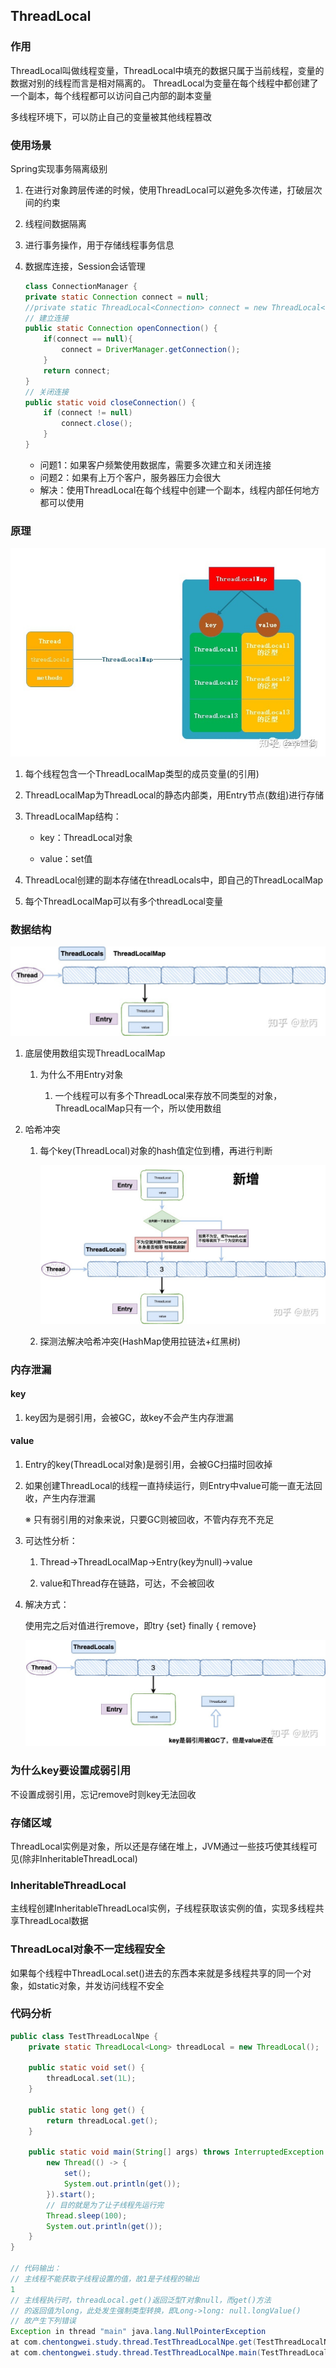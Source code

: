 ## ThreadLocal

### 作用

ThreadLocal叫做线程变量，ThreadLocal中填充的数据只属于当前线程，变量的数据对别的线程而言是相对隔离的。
ThreadLocal为变量在每个线程中都创建了一个副本，每个线程都可以访问自己内部的副本变量

多线程环境下，可以防止自己的变量被其他线程篡改

### 使用场景

Spring实现事务隔离级别

1. 在进行对象跨层传递的时候，使用ThreadLocal可以避免多次传递，打破层次间的约束

2. 线程间数据隔离

3. 进行事务操作，用于存储线程事务信息

4. 数据库连接，Session会话管理

    ```java
    class ConnectionManager {
    private static Connection connect = null;
    //private static ThreadLocal<Connection> connect = new ThreadLocal<>();
    // 建立连接
    public static Connection openConnection() {
        if(connect == null){
            connect = DriverManager.getConnection();
        }
        return connect;
    }
    // 关闭连接
    public static void closeConnection() {
        if (connect != null)
            connect.close();
        }
    }
    ```

    * 问题1：如果客户频繁使用数据库，需要多次建立和关闭连接
    * 问题2：如果有上万个客户，服务器压力会很大
    * 解决：使用ThreadLocal在每个线程中创建一个副本，线程内部任何地方都可以使用

### 原理

![ThreadLocalDataStructure2.png](images/ThreadLocalDataStructure2.png)

1. 每个线程包含一个ThreadLocalMap类型的成员变量(的引用)

2. ThreadLocalMap为ThreadLocal的静态内部类，用Entry节点(数组)进行存储

3. ThreadLocalMap结构：

   * key：ThreadLocal对象
     
   * value：set值
   
3. ThreadLocal创建的副本存储在threadLocals中，即自己的ThreadLocalMap

4. 每个ThreadLocalMap可以有多个threadLocal变量

### 数据结构

![ThreadLocalDataStructure.png](images/ThreadLocalDataStructure.png)

1. 底层使用数组实现ThreadLocalMap

   1. 为什么不用Entry对象
      
      1. 一个线程可以有多个ThreadLocal来存放不同类型的对象，ThreadLocalMap只有一个，所以使用数组
   
2. 哈希冲突

   1. 每个key(ThreadLocal)对象的hash值定位到槽，再进行判断

      ![ThreadLocalInsert.png](images/ThreadLocalInsert.png)
   
   2. 探测法解决哈希冲突(HashMap使用拉链法+红黑树)

### 内存泄漏

#### key

1. key因为是弱引用，会被GC，故key不会产生内存泄漏

#### value

1. Entry的key(ThreadLocal对象)是弱引用，会被GC扫描时回收掉

2. 如果创建ThreadLocal的线程一直持续运行，则Entry中value可能一直无法回收，产生内存泄漏

   ※ 只有弱引用的对象来说，只要GC则被回收，不管内存充不充足

3.  可达性分析：

      1. Thread->ThreadLocalMap->Entry(key为null)->value

      2. value和Thread存在链路，可达，不会被回收

4. 解决方式：

   使用完之后对值进行remove，即try {set} finally { remove}

   ![ThreadLocalMemoryHeap.png](images/ThreadLocalMemoryHeap.png)

### 为什么key要设置成弱引用

不设置成弱引用，忘记remove时则key无法回收

### 存储区域

ThreadLocal实例是对象，所以还是存储在堆上，JVM通过一些技巧使其线程可见(除非InheritableThreadLocal)

### InheritableThreadLocal

主线程创建InheritableThreadLocal实例，子线程获取该实例的值，实现多线程共享ThreadLocal数据

### ThreadLocal对象不一定线程安全

如果每个线程中ThreadLocal.set()进去的东西本来就是多线程共享的同一个对象，如static对象，并发访问线程不安全

### 代码分析

```java
public class TestThreadLocalNpe {
    private static ThreadLocal<Long> threadLocal = new ThreadLocal();

    public static void set() {
        threadLocal.set(1L);
    }

    public static long get() {
        return threadLocal.get();
    }

    public static void main(String[] args) throws InterruptedException {
        new Thread(() -> {
            set();
            System.out.println(get());
        }).start();
        // 目的就是为了让子线程先运行完
        Thread.sleep(100);
        System.out.println(get());
    }
}

// 代码输出：
// 主线程不能获取子线程设置的值，故1是子线程的输出
1
// 主线程执行时，threadLocal.get()返回泛型T对象null，而get()方法
// 的返回值为long，此处发生强制类型转换，即Long->long: null.longValue()
// 故产生下列错误
Exception in thread "main" java.lang.NullPointerException
at com.chentongwei.study.thread.TestThreadLocalNpe.get(TestThreadLocalNpe.java:16)
at com.chentongwei.study.thread.TestThreadLocalNpe.main(TestThreadLocalNpe.java:26)
```
